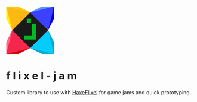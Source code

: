 ![flixel-jam](/assets/images/flixel-jam-128.png)

# f l i x e l - j a m

Custom library to use with [HaxeFlixel](https://github.com/HaxeFlixel/flixel) for game jams and quick prototyping.

